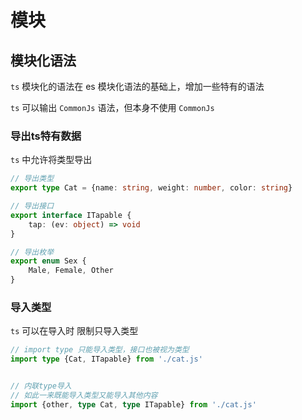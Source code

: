 # 模块

## 模块化语法

`ts` 模块化的语法在 es 模块化语法的基础上，增加一些特有的语法

`ts` 可以输出 `CommonJs` 语法，但本身不使用 `CommonJs`

### 导出ts特有数据

`ts` 中允许将类型导出

```ts
// 导出类型
export type Cat = {name: string, weight: number, color: string}

// 导出接口
export interface ITapable {
    tap: (ev: object) => void
}

// 导出枚举
export enum Sex {
    Male, Female, Other
}
```

### 导入类型

`ts` 可以在导入时 限制只导入类型
 
```ts
// import type 只能导入类型，接口也被视为类型
import type {Cat, ITapable} from './cat.js'


// 内联type导入
// 如此一来既能导入类型又能导入其他内容
import {other, type Cat, type ITapable} from './cat.js'
```